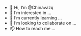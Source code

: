 - 👋 Hi, I’m @Chinavazq
- 👀 I’m interested in ...
- 🌱 I’m currently learning ...
- 💞️ I’m looking to collaborate on ...
- 📫 How to reach me ...

<!---
Chinavazq/Chinavazq is a ✨ special ✨ repository because its `README.md` (this file) appears on your GitHub profile.
You can click the Preview link to take a look at your changes.
--->
